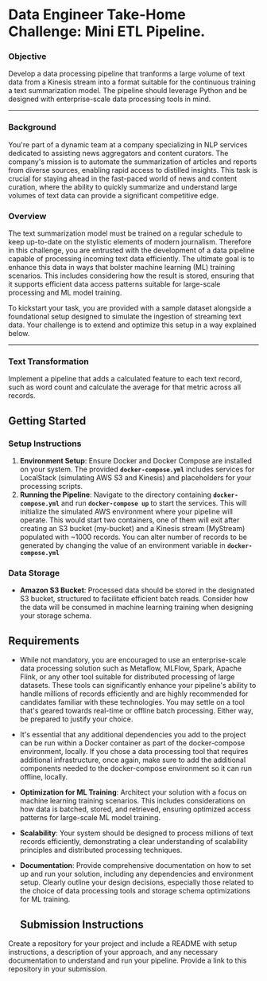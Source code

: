 # Data Engineer Take-Home Challenge: Mini ETL Pipeline.

### Objective

Develop a data processing pipeline that tranforms a large volume of text data from a Kinesis stream into a format suitable for the continuous training a text summarization model. The pipeline should leverage Python and be designed with enterprise-scale data processing tools in mind.

---

### Background

You're part of a dynamic team at a company specializing in NLP services dedicated to assisting news aggregators and content curators. The company's mission is to automate the summarization of articles and reports from diverse sources, enabling rapid access to distilled insights. This task is crucial for staying ahead in the fast-paced world of news and content curation, where the ability to quickly summarize and understand large volumes of text data can provide a significant competitive edge. 


### Overview

The text summarization model must be trained on a regular schedule to keep up-to-date on the stylistic elements of modern journalism. Therefore in this challenge, you are entrusted with the development of a data pipeline capable of processing incoming text data efficiently. The ultimate goal is to enhance this data in ways that bolster machine learning (ML) training scenarios. This includes considering how the result is stored, ensuring that it supports efficient data access patterns suitable for large-scale processing and ML model training.

To kickstart your task, you are provided with a sample dataset alongside a foundational setup designed to simulate the ingestion of streaming text data. Your challenge is to extend and optimize this setup in a way explained below.

---

### Text Transformation

Implement a pipeline that adds a calculated feature to each text record, such as word count and calculate the average for that metric across all records.


## **Getting Started**

### **Setup Instructions**

1. **Environment Setup**: Ensure Docker and Docker Compose are installed on your system. The provided **`docker-compose.yml`** includes services for LocalStack (simulating AWS S3 and Kinesis) and placeholders for your processing scripts.
2. **Running the Pipeline**: Navigate to the directory containing **`docker-compose.yml`** and run **`docker-compose up`** to start the services. This will initialize the simulated AWS environment where your pipeline will operate. This would start two containers, one of them will exit after creating an S3 bucket (my-bucket) and a Kinesis stream (MyStream) populated with ~1000 records. You can alter number of records to be generated by changing the value of an environment variable in **`docker-compose.yml`** 

### **Data Storage**

- **Amazon S3 Bucket**: Processed data should be stored in the designated S3 bucket, structured to facilitate efficient batch reads. Consider how the data will be consumed in machine learning training when designing your storage schema.

## **Requirements**

- While not mandatory, you are encouraged to use an enterprise-scale data processing solution such as Metaflow, MLFlow, Spark, Apache Flink, or any other tool suitable for distributed processing of large datasets. These tools can significantly enhance your pipeline's ability to handle millions of records efficiently and are highly recommended for candidates familiar with these technologies. You may settle on a tool that's geared towards real-time or offline batch processing. Either way, be prepared to justify your choice.
- It's essential that any additional dependencies you add to the project can be run within a Docker container as part of the docker-compose environment, locally. If you chose a data processing tool that requires additional infrastructure, once again, make sure to add the additional components needed to the docker-compose environment so it can run offline, locally. 
- **Optimization for ML Training**: Architect your solution with a focus on machine learning training scenarios. This includes considerations on how data is batched, stored, and retrieved, ensuring optimized access patterns for large-scale ML model training.
- **Scalability**: Your system should be designed to process millions of text records efficiently, demonstrating a clear understanding of scalability principles and distributed processing techniques.
- **Documentation**: Provide comprehensive documentation on how to set up and run your solution, including any dependencies and environment setup. Clearly outline your design decisions, especially those related to the choice of data processing tools and storage schema optimizations for ML training.

  ## Submission Instructions

Create a repository for your project and include a README with setup instructions, a description of your approach, and any necessary documentation to understand and run your pipeline. Provide a link to this repository in your submission.
